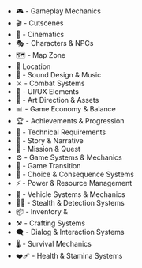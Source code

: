 - 🎮 - Gameplay Mechanics
- 🎬 - Cutscenes
- 🎥 - Cinematics
- 🎭 - Characters & NPCs
- 🗺️ - Map Zone
- 📌 Location
- 🎵 - Sound Design & Music
- ⚔️ - Combat Systems
- 📱 - UI/UX Elements
- 🎨 - Art Direction & Assets
- 📊 - Game Economy & Balance
- 🏆 - Achievements & Progression
- 🔧 - Technical Requirements
- 📜 - Story & Narrative
- 🎯 - Mission & Quest
- ⚙️ - Game Systems & Mechanics
- 🔄 - Game Transition
- 🎲 - Choice & Consequence Systems
- ⚡ - Power & Resource Management
- 🚗 - Vehicle Systems & Mechanics
- 🥷🏼 - Stealth & Detection Systems
- 📦 - Inventory &
- ⚒️ - Crafting Systems
- 🗨️ - Dialog & Interaction Systems
- 🌡️ - Survival Mechanics
- ❤️‍🩹 - Health & Stamina Systems